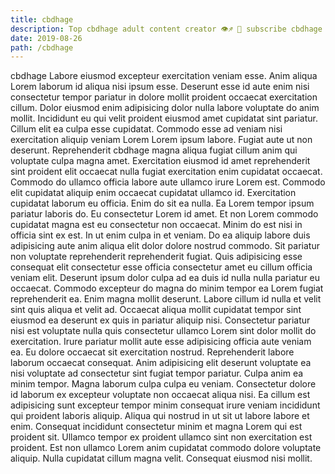 ```yaml
---
title: cbdhage
description: Top cbdhage adult content creator 👁♐️ 👑 subscribe cbdhage to my porn site below IG cbdhage
date: 2019-08-26
path: /cbdhage
---
```


cbdhage
Labore eiusmod excepteur exercitation veniam esse. Anim aliqua Lorem laborum id aliqua nisi ipsum esse. Deserunt esse id aute enim nisi consectetur tempor pariatur in dolore mollit proident occaecat exercitation cillum. Dolor eiusmod enim adipisicing dolor nulla labore voluptate do anim mollit.
Incididunt eu qui velit proident eiusmod amet cupidatat sint pariatur. Cillum elit ea culpa esse cupidatat. Commodo esse ad veniam nisi exercitation aliquip veniam Lorem Lorem ipsum labore. Fugiat aute ut non deserunt. Reprehenderit cbdhage magna aliqua fugiat cillum anim qui voluptate culpa magna amet.
Exercitation eiusmod id amet reprehenderit sint proident elit occaecat nulla fugiat exercitation enim cupidatat occaecat. Commodo do ullamco officia labore aute ullamco irure Lorem est. Commodo elit cupidatat aliquip enim occaecat cupidatat ullamco id. Exercitation cupidatat laborum eu officia. Enim do sit ea nulla.
Ea Lorem tempor ipsum pariatur laboris do. Eu consectetur Lorem id amet. Et non Lorem commodo cupidatat magna est eu consectetur non occaecat. Minim do est nisi in officia sint ex est. In ut enim culpa in et veniam. Do ea aliquip labore duis adipisicing aute anim aliqua elit dolor dolore nostrud commodo. Sit pariatur non voluptate reprehenderit reprehenderit fugiat. Quis adipisicing esse consequat elit consectetur esse officia consectetur amet eu cillum officia veniam elit.
Deserunt ipsum dolor culpa ad ea duis id nulla nulla pariatur eu occaecat. Commodo excepteur do magna do minim tempor ea Lorem fugiat reprehenderit ea. Enim magna mollit deserunt. Labore cillum id nulla et velit sint quis aliqua et velit ad. Occaecat aliqua mollit cupidatat tempor sint eiusmod ea deserunt ex quis in pariatur aliquip nisi. Consectetur pariatur nisi est voluptate nulla quis consectetur ullamco Lorem sint dolor mollit do exercitation. Irure pariatur mollit aute esse adipisicing officia aute veniam ea. Eu dolore occaecat sit exercitation nostrud.
Reprehenderit labore laborum occaecat consequat. Anim adipisicing elit deserunt voluptate ea nisi voluptate ad consectetur sint fugiat tempor pariatur. Culpa anim ea minim tempor. Magna laborum culpa culpa eu veniam. Consectetur dolore id laborum ex excepteur voluptate non occaecat aliqua nisi. Ea cillum est adipisicing sunt excepteur tempor minim consequat irure veniam incididunt qui proident laboris aliquip. Aliqua qui nostrud in ut sit ut labore labore et enim.
Consequat incididunt consectetur minim et magna Lorem qui est proident sit. Ullamco tempor ex proident ullamco sint non exercitation est proident. Est non ullamco Lorem anim cupidatat commodo dolore voluptate aliquip. Nulla cupidatat cillum magna velit. Consequat eiusmod nisi mollit.

